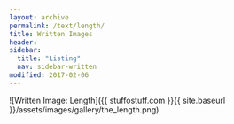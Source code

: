 ```yaml
---
layout: archive
permalink: /text/length/
title: Written Images
header:
sidebar:
  title: "Listing"
  nav: sidebar-written
modified: 2017-02-06
---
```


![Written Image: Length]({{ stuffostuff.com }}{{ site.baseurl }}/assets/images/gallery/the_length.png)